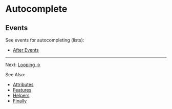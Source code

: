 # Autocomplete



## Events

See events for autocompleting (lists):

- [After Events](../events.md#lists-after)

---
Next: [Looping &rarr;](./looping.md)

See Also:

- [Attributes](../attributes.md#autocompleting-attributes)
- [Features](../../../README.md#features)
- [Helpers](../../../README.md#helpers)
- [Finally](../finally.md)